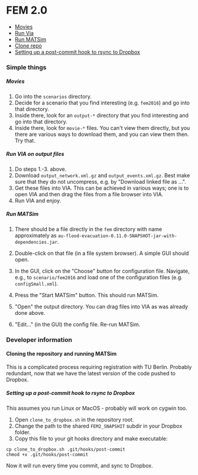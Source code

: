 # FEM 2.0

- [Movies](#movies)
- [Run Via](#via)
- [Run MATSim](#runmatsim)
- [Clone repo](#runmatsim)
- [Setting up a post-commit hook to rsync to Dropbox](#commithook)

### Simple things

##### Movies <a name="movies"></a>

1. Go into the `scenarios` directory.  
1. Decide for a scenario that you find interesting (e.g. `fem2016`) and go into that directory.
1. Inside there, look for an `output-*` directory that you find interesting and go into that directory.
1. Inside there, look for `movie-*` files.  You can't view them directly, but you there are various ways to download them, and you can view them then.  Try that.

##### Run VIA on output files  <a name="via"></a>

1. Do steps 1.-3. above.
1. Download `output_network.xml.gz` and `output_events.xml.gz`.  Best make sure that they do not uncompress, e.g. by "Download linked file as ...".
1. Get these files into VIA.  This can be achieved in various ways; one is to open VIA and then drag the files from a file browser into VIA.
1. Run VIA and enjoy.

##### Run MATSim <a name="runmatsim"></a>

1. There should be a file directly in the `fem` directory with name approximately as `au-flood-evacuation-0.11.0-SNAPSHOT-jar-with-dependencies.jar`.
1. Double-click on that file (in a file system browser).  A simple GUI should open.
1. In the GUI, click on the "Choose" button for configuration file.  Navigate, e.g., to `scenario/fem2016` and load one of the configuration files (e.g. `configSmall.xml`).
1. Press the "Start MATSim" button.  This should run MATSim.
1. "Open" the output directory.  You can drag files into VIA as was already done above.

1. "Edit..." (in the GUI) the config file.  Re-run MATSim.



### Developer information

#### Cloning the repository and running MATSim <a name="clonerepo"></a>

This is a complicated process requiring registration with TU Berlin. Probably redundant, now that we have the latest version of the code pushed to Dropbox.

##### Setting up a post-commit hook to rsync to Dropbox <a name="commithook"></a>

This assumes you run Linux or MacOS - probably will work on cygwin too.

1. Open `clone_to_dropbox.sh` in the repository root.
1. Change the path to the shared `FEM2_SNAPSHIT` subdir in your Dropbox folder.
1. Copy this file to your git hooks directory and make executable:

```
cp clone_to_dropbox.sh .git/hooks/post-commit
chmod +x .git/hooks/post-commit
```

Now it will run every time you commit, and sync to Dropbox.
